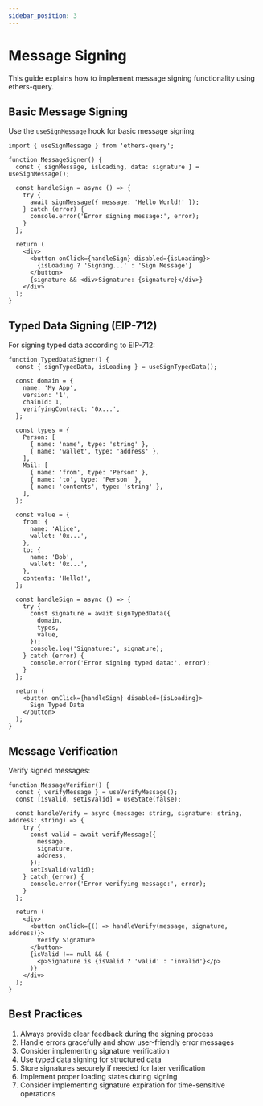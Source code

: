 ```yaml
---
sidebar_position: 3
---
```


# Message Signing

This guide explains how to implement message signing functionality using ethers-query.

## Basic Message Signing

Use the `useSignMessage` hook for basic message signing:

```tsx
import { useSignMessage } from 'ethers-query';

function MessageSigner() {
  const { signMessage, isLoading, data: signature } = useSignMessage();

  const handleSign = async () => {
    try {
      await signMessage({ message: 'Hello World!' });
    } catch (error) {
      console.error('Error signing message:', error);
    }
  };

  return (
    <div>
      <button onClick={handleSign} disabled={isLoading}>
        {isLoading ? 'Signing...' : 'Sign Message'}
      </button>
      {signature && <div>Signature: {signature}</div>}
    </div>
  );
}
```

## Typed Data Signing (EIP-712)

For signing typed data according to EIP-712:

```tsx
function TypedDataSigner() {
  const { signTypedData, isLoading } = useSignTypedData();

  const domain = {
    name: 'My App',
    version: '1',
    chainId: 1,
    verifyingContract: '0x...',
  };

  const types = {
    Person: [
      { name: 'name', type: 'string' },
      { name: 'wallet', type: 'address' },
    ],
    Mail: [
      { name: 'from', type: 'Person' },
      { name: 'to', type: 'Person' },
      { name: 'contents', type: 'string' },
    ],
  };

  const value = {
    from: {
      name: 'Alice',
      wallet: '0x...',
    },
    to: {
      name: 'Bob',
      wallet: '0x...',
    },
    contents: 'Hello!',
  };

  const handleSign = async () => {
    try {
      const signature = await signTypedData({
        domain,
        types,
        value,
      });
      console.log('Signature:', signature);
    } catch (error) {
      console.error('Error signing typed data:', error);
    }
  };

  return (
    <button onClick={handleSign} disabled={isLoading}>
      Sign Typed Data
    </button>
  );
}
```

## Message Verification

Verify signed messages:

```tsx
function MessageVerifier() {
  const { verifyMessage } = useVerifyMessage();
  const [isValid, setIsValid] = useState(false);

  const handleVerify = async (message: string, signature: string, address: string) => {
    try {
      const valid = await verifyMessage({
        message,
        signature,
        address,
      });
      setIsValid(valid);
    } catch (error) {
      console.error('Error verifying message:', error);
    }
  };

  return (
    <div>
      <button onClick={() => handleVerify(message, signature, address)}>
        Verify Signature
      </button>
      {isValid !== null && (
        <p>Signature is {isValid ? 'valid' : 'invalid'}</p>
      )}
    </div>
  );
}
```

## Best Practices

1. Always provide clear feedback during the signing process
2. Handle errors gracefully and show user-friendly error messages
3. Consider implementing signature verification
4. Use typed data signing for structured data
5. Store signatures securely if needed for later verification
6. Implement proper loading states during signing
7. Consider implementing signature expiration for time-sensitive operations 
